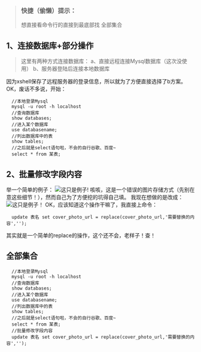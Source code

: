 > ### 快捷（偷懒）提示：
> 想直接看命令行的直接到最底部找 全部集合

## 1、连接数据库+部分操作
 > 这里有两种方式连接数据库：
  a、直接远程连接Mysql数据库（这次没使用）
  b、服务器登陆后连接本地数据库


因为xshell保存了远程服务器的登录信息，所以就为了方便直接选择了b方案。
OK，废话不多说，开始：
```
  //本地登录Mysql
  mysql -u root -h localhost
  //查询数据库
  show databases;
  //进入某个数据库
  use databasename;
  //列出数据库中的表
  show tables;
  //之后就是select语句啦，不会的自行谷歌、百度~
  select * from 某表;
```
## 2、批量修改字段内容
举一个简单的例子：
![这只是例子!](https://upload-images.jianshu.io/upload_images/12238220-a2a4e901a023d9fb.png?imageMogr2/auto-orient/strip%7CimageView2/2/w/1240)
咳咳，这是一个错误的图片存储方式（先别在意这些细节！），然而自己为了方便挖的坑得自己填。
我现在想做的是改成：
![这只是例子！](https://upload-images.jianshu.io/upload_images/12238220-e6a941ee0c55f5e0.png?imageMogr2/auto-orient/strip%7CimageView2/2/w/1240)
OK，应该知道这个操作干嘛了，我直接上命令：
```
  update 表名 set cover_photo_url = replace(cover_photo_url,'需要替换的内容','');
```
其实就是一个简单的replace的操作，这个还不会，老样子！查！

## 全部集合
```
  //本地登录Mysql
  mysql -u root -h localhost
  //查询数据库
  show databases;
  //进入某个数据库
  use databasename;
  //列出数据库中的表
  show tables;
  //之后就是select语句啦，不会的自行谷歌、百度~
  select * from 某表;
  //批量修改字段内容
  update 表名 set cover_photo_url = replace(cover_photo_url,'需要替换的内容','');
```